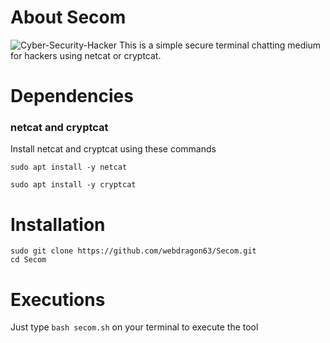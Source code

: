 # About Secom
![Cyber-Security-Hacker](https://github.com/user-attachments/assets/ee4be673-1a8f-4a97-8abb-c07c6ffa95b1)
This is a simple secure terminal chatting medium for hackers using netcat or cryptcat.

# Dependencies
### netcat and cryptcat
Install netcat and cryptcat using these commands
```shell
sudo apt install -y netcat
```
```shell
sudo apt install -y cryptcat
```


# Installation
```shell
sudo git clone https://github.com/webdragon63/Secom.git
cd Secom
```
# Executions
Just type `bash secom.sh` on your terminal to execute the tool
